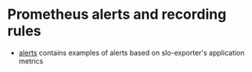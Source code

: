 # Prometheus alerts and recording rules

- [alerts](./alerts.yaml) contains examples of alerts based on slo-exporter's application metrics
